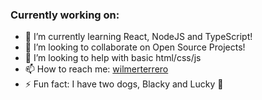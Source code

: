 ### Currently working on:

- 🌱 I’m currently learning React, NodeJS and TypeScript!
- 👯 I’m looking to collaborate on Open Source Projects!
- 🤔 I’m looking to help with basic html/css/js
- 📫 How to reach me: [wilmerterrero](https://wilmerterrero.netlify.app/)
- ⚡ Fun fact: I have two dogs, Blacky and Lucky 🐶
